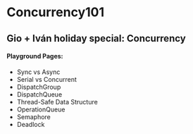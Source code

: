 # Concurrency101
## Gio + Iván holiday special: Concurrency

#### Playground Pages:

* Sync vs Async
* Serial vs Concurrent
* DispatchGroup
* DispatchQueue
* Thread-Safe Data Structure
* OperationQueue
* Semaphore
* Deadlock
